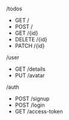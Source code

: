 /todos
- GET /
- POST /
- GET /{id}
- DELETE /{id}
- PATCH /{id}

/user
- GET /details
- PUT /avatar

/auth
- POST /signup
- POST /login
- GET /access-token
